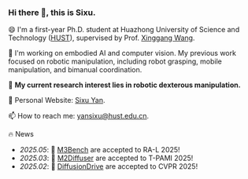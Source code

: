 ### Hi there 👋, this is Sixu.

😄 I'm a first-year Ph.D. student at Huazhong University of Science and Technology ([HUST](https://www.hust.edu.cn/)), supervised by Prof. [Xinggang Wang](https://xwcv.github.io/).

🔭 I'm working on embodied AI and computer vision. My previous work focused on robotic manipulation, including robot grasping, mobile manipulation, and bimanual coordination. 

🌱 **My current research interest lies in robotic dexterous manipulation.**

📄 Personal Website: [Sixu Yan](https://sixuyan.github.io/).

📫 How to reach me: yansixu@hust.edu.cn. 

🔥 News
- *2025.05*: 🎉 [M3Bench](https://zeyuzhang.com/papers/m3bench/) are accepted to RA-L 2025!
- *2025.03*: 🎉 [M2Diffuser](https://m2diffuser.github.io/) are accepted to T-PAMI 2025!
- *2025.02*: 🎉 [DiffusionDrive](https://github.com/hustvl/DiffusionDrive) are accepted to CVPR 2025!

<!--
**sixu-yan/sixu-yan** is a ✨ _special_ ✨ repository because its `README.md` (this file) appears on your GitHub profile.

Here are some ideas to get you started:

- 🔭 I’m currently working on ...
- 🌱 I’m currently learning ...
- 👯 I’m looking to collaborate on ...
- 🤔 I’m looking for help with ...
- 💬 Ask me about ...
- 📫 How to reach me: ...
- 😄 Pronouns: ...
- ⚡ Fun fact: ...
-->